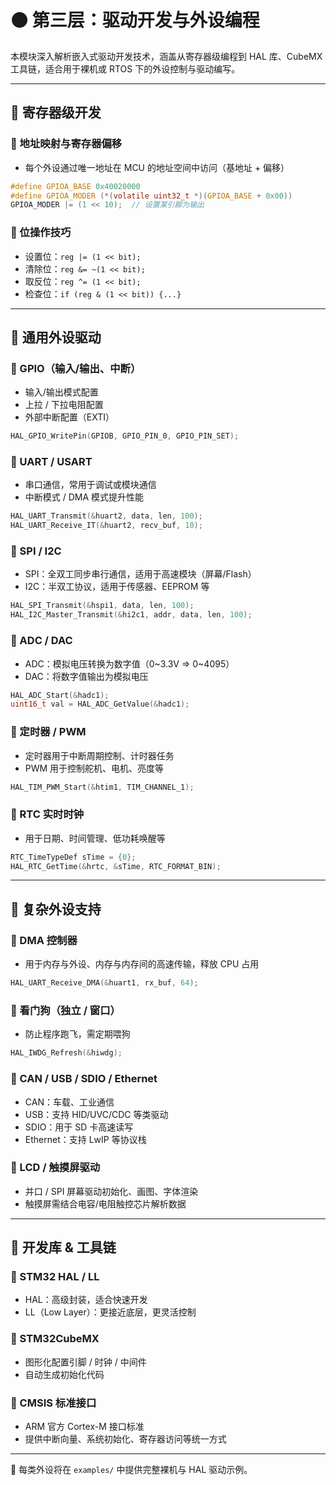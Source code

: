 

# 🟠 第三层：驱动开发与外设编程

本模块深入解析嵌入式驱动开发技术，涵盖从寄存器级编程到 HAL 库、CubeMX 工具链，适合用于裸机或 RTOS 下的外设控制与驱动编写。

---

## 🔹 寄存器级开发

### 📌 地址映射与寄存器偏移
- 每个外设通过唯一地址在 MCU 的地址空间中访问（基地址 + 偏移）
```c
#define GPIOA_BASE 0x40020000
#define GPIOA_MODER (*(volatile uint32_t *)(GPIOA_BASE + 0x00))
GPIOA_MODER |= (1 << 10);  // 设置某引脚为输出
```

### 📌 位操作技巧
- 设置位：`reg |= (1 << bit);`
- 清除位：`reg &= ~(1 << bit);`
- 取反位：`reg ^= (1 << bit);`
- 检查位：`if (reg & (1 << bit)) {...}`

---

## 🔹 通用外设驱动

### 📌 GPIO（输入/输出、中断）
- 输入/输出模式配置
- 上拉 / 下拉电阻配置
- 外部中断配置（EXTI）
```c
HAL_GPIO_WritePin(GPIOB, GPIO_PIN_0, GPIO_PIN_SET);
```

### 📌 UART / USART
- 串口通信，常用于调试或模块通信
- 中断模式 / DMA 模式提升性能
```c
HAL_UART_Transmit(&huart2, data, len, 100);
HAL_UART_Receive_IT(&huart2, recv_buf, 10);
```

### 📌 SPI / I2C
- SPI：全双工同步串行通信，适用于高速模块（屏幕/Flash）
- I2C：半双工协议，适用于传感器、EEPROM 等
```c
HAL_SPI_Transmit(&hspi1, data, len, 100);
HAL_I2C_Master_Transmit(&hi2c1, addr, data, len, 100);
```

### 📌 ADC / DAC
- ADC：模拟电压转换为数字值（0~3.3V => 0~4095）
- DAC：将数字值输出为模拟电压
```c
HAL_ADC_Start(&hadc1);
uint16_t val = HAL_ADC_GetValue(&hadc1);
```

### 📌 定时器 / PWM
- 定时器用于中断周期控制、计时器任务
- PWM 用于控制舵机、电机、亮度等
```c
HAL_TIM_PWM_Start(&htim1, TIM_CHANNEL_1);
```

### 📌 RTC 实时时钟
- 用于日期、时间管理、低功耗唤醒等
```c
RTC_TimeTypeDef sTime = {0};
HAL_RTC_GetTime(&hrtc, &sTime, RTC_FORMAT_BIN);
```

---

## 🔹 复杂外设支持

### 📌 DMA 控制器
- 用于内存与外设、内存与内存间的高速传输，释放 CPU 占用
```c
HAL_UART_Receive_DMA(&huart1, rx_buf, 64);
```

### 📌 看门狗（独立 / 窗口）
- 防止程序跑飞，需定期喂狗
```c
HAL_IWDG_Refresh(&hiwdg);
```

### 📌 CAN / USB / SDIO / Ethernet
- CAN：车载、工业通信
- USB：支持 HID/UVC/CDC 等类驱动
- SDIO：用于 SD 卡高速读写
- Ethernet：支持 LwIP 等协议栈

### 📌 LCD / 触摸屏驱动
- 并口 / SPI 屏幕驱动初始化、画图、字体渲染
- 触摸屏需结合电容/电阻触控芯片解析数据

---

## 🔹 开发库 & 工具链

### 📌 STM32 HAL / LL
- HAL：高级封装，适合快速开发
- LL（Low Layer）：更接近底层，更灵活控制

### 📌 STM32CubeMX
- 图形化配置引脚 / 时钟 / 中间件
- 自动生成初始化代码

### 📌 CMSIS 标准接口
- ARM 官方 Cortex-M 接口标准
- 提供中断向量、系统初始化、寄存器访问等统一方式

---

📁 每类外设将在 `examples/` 中提供完整裸机与 HAL 驱动示例。
